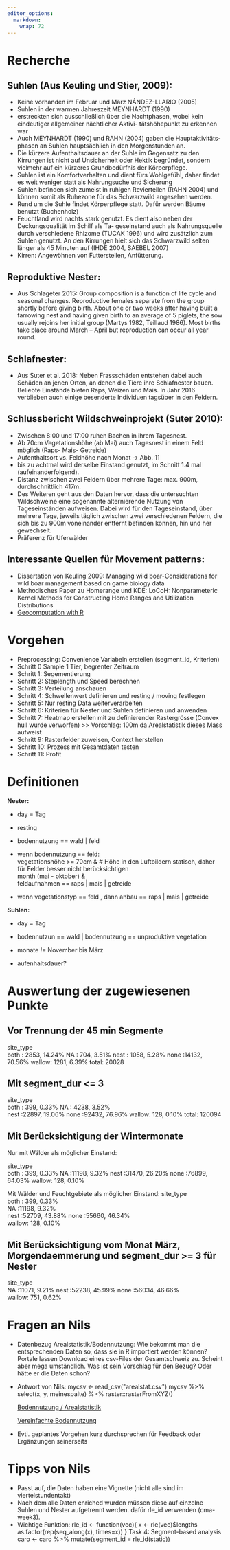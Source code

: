 ```yaml
---
editor_options: 
  markdown: 
    wrap: 72
---
```


# Recherche

## Suhlen (Aus Keuling und Stier, 2009):

-   Keine vorhanden im Februar und März NÁNDEZ-LLARIO (2005)
-   Suhlen in der warmen Jahreszeit MEYNHARDT (1990)
-   erstreckten sich ausschließlich über die Nachtphasen, wobei kein
    eindeutiger allgemeiner nächtlicher Aktivi- tätshöhepunkt zu
    erkennen war
-   Auch MEYNHARDT (1990) und RAHN (2004) gaben die Hauptaktivitäts-
    phasen an Suhlen hauptsächlich in den Morgenstunden an.
-   Die kürzere Aufenthaltsdauer an der Suhle im Gegensatz zu den
    Kirrungen ist nicht auf Unsicherheit oder Hektik begründet, sondern
    vielmehr auf ein kürzeres Grundbedürfnis der Körperpflege.
-   Suhlen ist ein Komfortverhalten und dient fürs Wohlgefühl, daher
    findet es weit weniger statt als Nahrungsuche und Sicherung
-   Suhlen befinden sich zumeist in ruhigen Revierteilen (RAHN 2004) und
    können somit als Ruhezone für das Schwarzwild angesehen werden.
-   Rund um die Suhle findet Körperpflege statt. Dafür werden Bäume
    benutzt (Buchenholz)
-   Feuchtland wird nachts stark genutzt. Es dient also neben der
    Deckungsqualität im Schilf als Ta- geseinstand auch als
    Nahrungsquelle durch verschiedene Rhizome (TUCAK 1996) und wird
    zusätzlich zum Suhlen genutzt. An den Kirrungen hielt sich das
    Schwarzwild selten länger als 45 Minuten auf (IHDE 2004,
    SAEBEL 2007)
-   Kirren: Angewöhnen von Futterstellen, Anfütterung.

## Reproduktive Nester:

-   Aus Schlageter 2015: Group composition is a function of life cycle
    and seasonal changes. Reproductive females separate from the group
    shortly before giving birth. About one or two weeks after having
    built a farrowing nest and having given birth to an average of 5
    piglets, the sow usually rejoins her initial group (Martys 1982,
    Teillaud 1986). Most births take place around March – April but
    reproduction can occur all year round.

## Schlafnester:

-   Aus Suter et al. 2018: Neben Frassschäden entstehen dabei auch
    Schäden an jenen Orten, an denen die Tiere ihre Schlafnester bauen.
    Beliebte Einstände bieten Raps, Weizen und Mais. In Jahr 2016
    verblieben auch einige besenderte Individuen tagsüber in den
    Feldern.

## Schlussbericht Wildschweinprojekt (Suter 2010):

-   Zwischen 8:00 und 17:00 ruhen Bachen in ihrem Tagesnest.
-   Ab 70cm Vegetationshöhe (ab Mai) auch Tagesnest in einem Feld
    möglich (Raps- Mais- Getreide)
-   Aufenthaltsort vs. Feldhöhe nach Monat -\> Abb. 11
-   bis zu achtmal wird derselbe Einstand genutzt, im Schnitt 1.4 mal
    (aufeinanderfolgend).
-   Distanz zwischen zwei Feldern über mehrere Tage: max. 900m,
    durchschnittlich 417m.
-   Des Weiteren geht aus den Daten hervor, dass die untersuchten
    Wildschweine eine sogenannte alternierende Nutzung von
    Tageseinständen aufweisen. Dabei wird für den Tageseinstand, über
    mehrere Tage, jeweils täglich zwischen zwei verschiedenen Feldern,
    die sich bis zu 900m voneinander entfernt befinden können, hin und
    her gewechselt.
-   Präferenz für Uferwälder

## Interessante Quellen für Movement patterns:

-   Dissertation von Keuling 2009: Managing wild boar-Considerations for
    wild boar management based on game biology data
-   Methodisches Paper zu Homerange und KDE: LoCoH: Nonparameteric
    Kernel Methods for Constructing Home Ranges and Utilization
    Distributions
-   [Geocomputation with R](https://geocompr.robinlovelace.net/)

# Vorgehen
-	Preprocessing: Convenience Variabeln erstellen (segment_id, Kriterien)
-   Schritt 0 Sample 1 Tier, begrenter Zeitraum
-   Schritt 1: Segementierung
-   Schritt 2: Steplength und Speed berechnen
-   Schritt 3: Verteilung anschauen
-   Schritt 4: Schwellenwert definieren und resting / moving festlegen
-   Schritt 5: Nur resting Data weiterverarbeiten
-   Schritt 6: Kriterien für Nester und Suhlen definieren und anwenden
-	Schritt 7: Heatmap erstellen mit zu definierender Rastergrösse (Convex hull wurde verworfen) 
    \>\> Vorschlag: 100m da Arealstatistik dieses Mass aufweist
-   Schritt 9: Rasterfelder zuweisen, Context herstellen
-   Schritt 10: Prozess mit Gesamtdaten testen
-   Schritt 11: Profit

# Definitionen

**Nester:**

-   day = Tag

-   resting

-   bodennutzung == wald \| feld

-   wenn bodennutzung == feld:  
    vegetationshöhe \>= 70cm & \# Höhe in den Luftbildern statisch,
    daher für Felder besser nicht berücksichtigen  
    month (mai - oktober) &  
    feldaufnahmen == raps \| mais \| getreide

-   wenn vegetationstyp == feld , dann anbau == raps \| mais \| getreide

**Suhlen:**

-   day = Tag

-   bodennutzun == wald \| bodennutzung == unproduktive vegetation

-   monate != November bis März

-   aufenhaltsdauer?

# Auswertung der zugewiesenen Punkte

## Vor Trennung der 45 min Segmente
site_type    
both  : 2853, 14.24%
NA    :  704, 3.51%
nest  : 1058, 5.28%
none  :14132, 70.56%
wallow: 1281, 6.39%
total: 20028

## Mit segment_dur <= 3
  site_type    
 both  :  399, 0.33% 
 NA    : 4238, 3.52%  
 nest  :22897, 19.06%
 none  :92432, 76.96%
 wallow:  128, 0.10%
 total: 120094

## Mit Berücksichtigung der Wintermonate
Nur mit Wälder als möglicher Einstand:

site_type    
both  :  399, 0.33%
NA    :11198, 9.32%
nest  :31470, 26.20%
none  :76899, 64.03%
wallow:  128, 0.10% 

Mit Wälder und Feuchtgebiete als möglicher Einstand:
site_type    
both  :  399, 0.33%  
NA    :11198, 9.32%  
nest  :52709, 43.88%
none  :55660, 46.34%  
wallow:  128, 0.10%  

## Mit Berücksichtigung vom Monat März, Morgendaemmerung und segment_dur >= 3 für Nester
site_type    
NA    :11071, 9.21%
nest  :52238, 45.99% 
none  :56034, 46.66%  
wallow:  751, 0.62%

# Fragen an Nils

-   Datenbezug Arealstatistik/Bodennutzung: Wie bekommt man die entsprechenden Daten so, dass sie in R importiert werden können?
    Portale lassen Download eines csv-Files der Gesamtschweiz zu. Scheint aber mega umständlich. Was ist sein Vorschlag für den Bezug?
    Oder hätte er die Daten schon?
	
- Antwort von Nils: mycsv <- read_csv("arealstat.csv")
 mycsv %>% select(x, y, meinespalte) %>% raster::rasterFromXYZ()

    [Bodennutzung /
    Arealstatistik](https://www.bfs.admin.ch/bfs/de/home/dienstleistungen/geostat/geodaten-bundesstatistik/boden-nutzung-bedeckung-eignung/arealstatistik-schweiz/bodennutzung.html)

    [Vereinfachte
    Bodennutzung](https://map.geo.admin.ch/?topic=ech&lang=de&bgLayer=ch.swisstopo.pixelkarte-grau&layers=ch.bfs.gebaeude_wohnungs_register,ch.bfs.arealstatistik-hintergrund&layers_visibility=false,true&catalogNodes=457,532,477,599&layers_opacity=1,0.65&zoom=2&E=2704737.50&N=1230875.00)

-   Evtl. geplantes Vorgehen kurz durchsprechen für Feedback oder
    Ergänzungen seinerseits

# Tipps von Nils
- Passt auf, die Daten haben eine Vignette (nicht alle sind im viertelstundentakt)
- Nach dem alle Daten enriched wurden müssen diese auf einzelne Suhlen und Nester aufgetrennt werden. dafür rle_id verwenden (cma-week3).
- Wichtige Funktion:
rle_id <- function(vec){
  x <- rle(vec)$lengths
  as.factor(rep(seq_along(x), times=x))
  }
  Task 4: Segment-based analysis
caro <- caro %>%
  mutate(segment_id = rle_id(static))